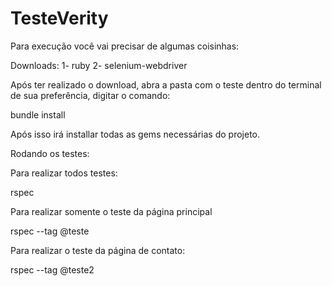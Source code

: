 # TesteVerity
Para execução você vai precisar de algumas coisinhas:

Downloads:
1- ruby 
2- selenium-webdriver

Após ter realizado o download, abra a pasta com o teste dentro do terminal de sua preferência, digitar o comando:

bundle install

Após isso irá installar todas as gems necessárias do projeto.


Rodando os testes:

Para realizar todos testes:

rspec

Para realizar somente o teste da página principal

rspec --tag @teste

Para realizar o teste da página de contato:

rspec --tag @teste2
